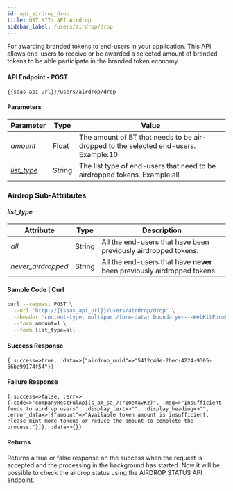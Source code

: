 ```yaml
---
id: api_airdrop_drop
title: OST KIT⍺ API Airdrop
sidebar_label: /users/airdrop/drop
---
```

For awarding branded tokens to end-users in your application. This API allows end-users to receive or be awarded a selected amount of branded tokens to be able participate in the branded token economy.

#### API Endpoint - POST
```url
{{saas_api_url}}/users/airdrop/drop
```

#### Parameters
| Parameter | Type    | Value                                    |
|-----------|---------|------------------------------------------|
| _amount_   | Float | The amount of BT that needs to be air-dropped to the selected end-users.  Example:10 |
| [_list_type_](https://dev.ost.com/ostkit-restful-api/docs/user.html#list-type-sub-attributes)   | String | The list type of end-users that need to be airdropped tokens. Example:all|

### Airdrop Sub-Attributes

#### **_list_type_**
| Attribute | Type    | Description                                   |
|-----------|---------|------------------------------------------|
| _all_   | String | All the end-users that have been previously airdropped tokens. |
| _never_airdropped_   | String | All the end-users that have **never** been previously airdropped tokens. |


#### Sample Code | Curl
```bash
curl --request POST \
  --url 'http://{{saas_api_url}}/users/airdrop/drop' \
  --header 'content-type: multipart/form-data; boundary=----WebKitFormBoundary7MA4YWxkTrZu0gW' \
  --form amount=1 \
  --form list_type=all
```

#### Success Response
```
{:success=>true, :data=>{"airdrop_uuid"=>"5412c48e-2bec-4224-9305-56be99174f54"}}
```

#### Failure Response
```
{:success=>false, :err=>{:code=>"companyRestFulApi(s_am_sa_7:r1OeAavKz)", :msg=>"Insufficient funds to airdrop users", :display_text=>"", :display_heading=>"", :error_data=>[{"amount"=>"Available token amount is insufficient. Please mint more tokens or reduce the amount to complete the process."}]}, :data=>{}}
```

#### Returns
Returns a true or false response on the success when the request is accepted and the processing in the background has started. Now it will be possible to check the airdrop status using the AIRDROP STATUS API endpoint.
